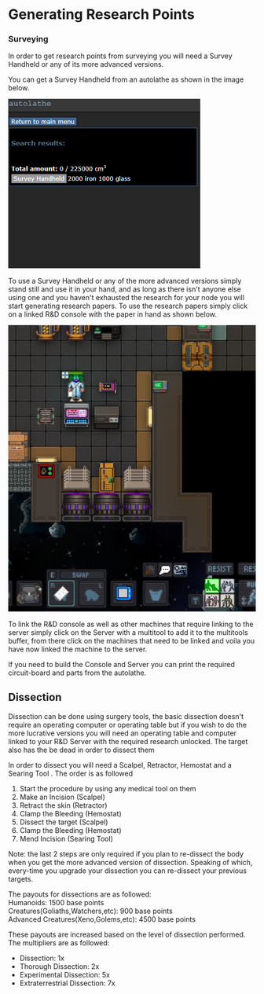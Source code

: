 # Generating Research Points

### Surveying

In order to get research points from surveying you will need a Survey Handheld or any of its more advanced versions.

You can get a Survey Handheld from an autolathe as shown in the image below.

![](<../../../.gitbook/assets/image (42) (1).png>)

To use a Survey Handheld or any of the more advanced versions simply stand still and use it in your hand, and as long as there isn't anyone else using one and you haven't exhausted the research for your node you will start generating research papers. To use the research papers simply click on a linked R\&D console with the paper in hand as shown below.

![](<../../../.gitbook/assets/image (27) (1).png>)

To link the R\&D console as well as other machines that require linking to the server simply click on the Server with a multitool to add it to the multitools buffer, from there click on the machines that need to be linked and voila you have now linked the machine to the server.

If you need to build the Console and Server you can print the required circuit-board and parts from the autolathe.

## Dissection

Dissection can be done using surgery tools, the basic dissection doesn't require an operating computer or operating table but if you wish to do the more lucrative versions you will need an operating table and computer linked to your R\&D Server with the required research unlocked. The target also has the be dead in order to dissect them

In order to dissect you will need a Scalpel, Retractor, Hemostat and a Searing Tool . The order is as followed

1. Start the procedure by using any medical tool on them
2. Make an Incision (Scalpel)
3. Retract the skin (Retractor)
4. Clamp the Bleeding (Hemostat)
5. Dissect the target (Scalpel)
6. Clamp the Bleeding (Hemostat)
7. Mend Incision (Searing Tool)

Note: the last 2 steps are only required if you plan to re-dissect the body when you get the more advanced version of dissection. Speaking of which, every-time you upgrade your dissection you can re-dissect your previous targets.

The payouts for dissections are as followed:\
Humanoids: 1500 base points\
Creatures(Goliaths,Watchers,etc): 900 base points\
Advanced Creatures(Xeno,Golems,etc): 4500 base points

These payouts are increased based on the level of dissection performed. The multipliers are as followed:

* Dissection: 1x
* Thorough Dissection: 2x
* Experimental Dissection: 5x
* Extraterrestrial Dissection: 7x
